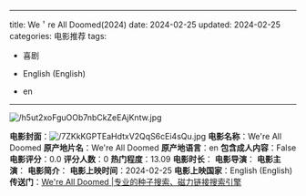 
---
title: We＇re All Doomed(2024)
date: 2024-02-25
updated: 2024-02-25
categories: 电影推荐
tags:

- 喜剧

- English (English)
- en
---

<img src="https://image.tmdb.org/t/p/original/h5ut2xoFguOOb7nbCkZeEAjKntw.jpg" alt="/h5ut2xoFguOOb7nbCkZeEAjKntw.jpg" title="/h5ut2xoFguOOb7nbCkZeEAjKntw.jpg">

**电影封面**：<img src="https://image.tmdb.org/t/p/w200/7ZKkKGPTEaHdtxV2QqS6cEi4sQu.jpg" alt="/7ZKkKGPTEaHdtxV2QqS6cEi4sQu.jpg" title="/7ZKkKGPTEaHdtxV2QqS6cEi4sQu.jpg">
**电影名称**：We're All Doomed
**原产地片名**：We're All Doomed
**原产地语言**：en
**包含成人内容**：False
**电影评分**：0.0
**评分人数**：0
**热门程度**：13.09
**电影时长**：
**电影导演**：
**电影主演**：
**电影简介**：
**电影上映时间**：2024-02-25
**电影上映国家**：English (English)
**传送门**：[We're All Doomed |专业的种子搜索、磁力链接搜索引擎](https://movie.amd794.com:2083/?search=We%27re%20All%20Doomed&ordering=&mode=match_phrase&page_size=10&page=1)

